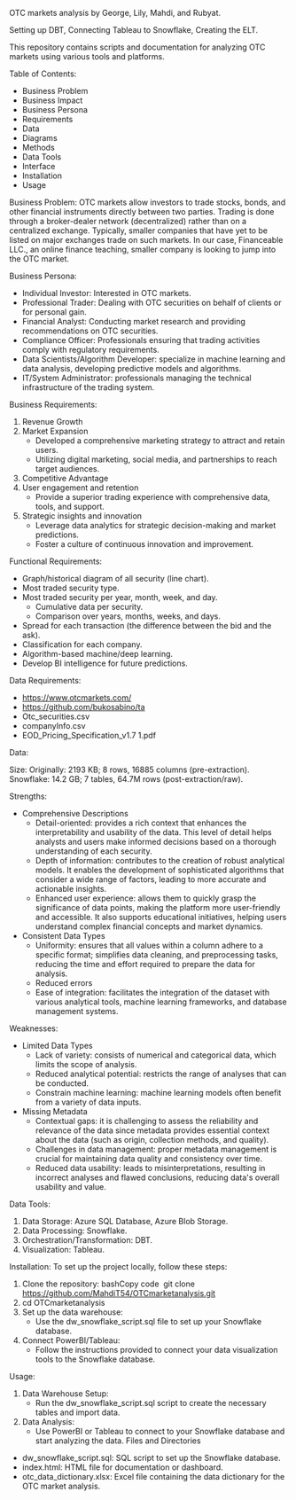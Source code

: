 OTC markets analysis by George, Lily, Mahdi, and Rubyat.

Setting up DBT, 
Connecting Tableau to Snowflake, 
Creating the ELT.

This repository contains scripts and documentation for analyzing OTC markets using various tools and platforms.

Table of Contents:
* Business Problem
* Business Impact
* Business Persona
* Requirements
* Data
* Diagrams
* Methods
* Data Tools
* Interface
* Installation
* Usage

  
Business Problem:
OTC markets allow investors to trade stocks, bonds, and other financial instruments directly between two parties. Trading is done through a broker-dealer network (decentralized) rather than on a centralized exchange. Typically, smaller companies that have yet to be listed on major exchanges trade on such markets. In our case, Financeable LLC., an online finance teaching, smaller company is looking to jump into the OTC market.


Business Persona:
* Individual Investor: Interested in OTC markets.
* Professional Trader: Dealing with OTC securities on behalf of clients or for personal gain.
* Financial Analyst: Conducting market research and providing recommendations on OTC securities.
* Compliance Officer: Professionals ensuring that trading activities comply with regulatory requirements.
* Data Scientists/Algorithm Developer: specialize in machine learning and data analysis, developing predictive models and algorithms.
* IT/System Administrator: professionals managing the technical infrastructure of the trading system. 


Business Requirements:
1. Revenue Growth
2. Market Expansion
   * Developed a comprehensive marketing strategy to attract and retain users.
   * Utilizing digital marketing, social media, and partnerships to reach target audiences.
3. Competitive Advantage 
4. User engagement and retention
   * Provide a superior trading experience with comprehensive data, tools, and support.
5. Strategic insights and innovation
   * Leverage data analytics for strategic decision-making and market predictions.
   * Foster a culture of continuous innovation and improvement.


Functional Requirements:
* Graph/historical diagram of all security (line chart).
* Most traded security type.
* Most traded security per year, month, week, and day.
  * Cumulative data per security.
  * Comparison over years, months, weeks, and days.
* Spread for each transaction (the difference between the bid and the ask).
* Classification for each company.
* Algorithm-based machine/deep learning.
* Develop BI intelligence for future predictions.


Data Requirements:
* https://www.otcmarkets.com/
* https://github.com/bukosabino/ta
* Otc_securities.csv
* companyInfo.csv
* EOD_Pricing_Specification_v1.7 1.pdf


Data:

Size:
Originally: 2193 KB; 8 rows, 16885 columns (pre-extraction).
Snowflake: 14.2 GB; 7 tables, 64.7M rows (post-extraction/raw).

Strengths: 
* Comprehensive Descriptions
    * Detail-oriented: provides a rich context that enhances the interpretability and usability of the data. This level of detail helps analysts and users make informed decisions based on a thorough understanding of each security.
    * Depth of information: contributes to the creation of robust analytical models. It enables the development of sophisticated algorithms that consider a wide range of factors, leading to more accurate and actionable insights.
    * Enhanced user experience: allows them to quickly grasp the significance of data points, making the platform more user-friendly and accessible. It also supports educational initiatives, helping users understand complex financial concepts and market dynamics.
* Consistent Data Types
    * Uniformity: ensures that all values within a column adhere to a specific format; simplifies data cleaning, and preprocessing tasks, reducing the time and effort required to prepare the data for analysis.
    * Reduced errors
    * Ease of integration: facilitates the integration of the dataset with various analytical tools, machine learning frameworks, and database management systems.

Weaknesses:
* Limited Data Types
    * Lack of variety: consists of numerical and categorical data, which limits the scope of analysis.
    * Reduced analytical potential: restricts the range of analyses that can be conducted.
    * Constrain machine learning: machine learning models often benefit from a variety of data inputs.
* Missing Metadata
    * Contextual gaps: it is challenging to assess the reliability and relevance of the data since metadata provides essential context about the data (such as origin, collection methods, and quality).
    * Challenges in data management: proper metadata management is crucial for maintaining data quality and consistency over time.
    * Reduced data usability: leads to misinterpretations, resulting in incorrect analyses and flawed conclusions, reducing data's overall usability and value. 


Data Tools:
1. Data Storage: Azure SQL Database, Azure Blob Storage.
2. Data Processing: Snowflake.
3. Orchestration/Transformation: DBT.
4. Visualization: Tableau.

   
Installation:
To set up the project locally, follow these steps:
1. Clone the repository: bashCopy code  git clone https://github.com/MahdiT54/OTCmarketanalysis.git
2. cd OTCmarketanalysis
3. Set up the data warehouse:
    * Use the dw_snowflake_script.sql file to set up your Snowflake database.
5. Connect PowerBI/Tableau:
    * Follow the instructions provided to connect your data visualization tools to the Snowflake database.

  
Usage:
1. Data Warehouse Setup:
    * Run the dw_snowflake_script.sql script to create the necessary tables and import data.
2. Data Analysis:
    * Use PowerBI or Tableau to connect to your Snowflake database and start analyzing the data.
Files and Directories
* dw_snowflake_script.sql: SQL script to set up the Snowflake database.
* index.html: HTML file for documentation or dashboard.
* otc_data_dictionary.xlsx: Excel file containing the data dictionary for the OTC market analysis.
